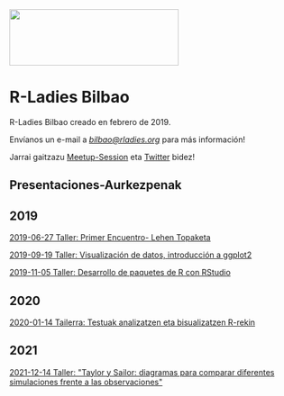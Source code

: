 <img src="https://github.com/rladies/branding-materials/blob/main/logo/R-LadiesGlobal_RBG_online_LogoWithText_Horizontal.png" data-canonical-src="https://github.com/rladies/branding-materials/blob/main/logo/R-LadiesGlobal_RBG_online_LogoWithText_Horizontal.png" width="300" height="100" />
 
  # R-Ladies Bilbao
 
  R-Ladies Bilbao creado en febrero de 2019.
  
  Envíanos un e-mail a *bilbao@rladies.org* para más información!
  
  Jarrai gaitzazu [Meetup-Session](https://www.meetup.com/es-ES/rladies-bilbao/) eta [Twitter](https://twitter.com/RLadiesBIO) bidez!
  
  ## Presentaciones-Aurkezpenak
  
  ## 2019
   
   [2019-06-27 Taller: Primer Encuentro- Lehen Topaketa](https://github.com/RLadiesBIO/Presentaciones-Aurkezpenak/tree/master/2019-06-27_PrimerEncuentro_LehenTopaketa)


[2019-09-19 Taller: Visualización de datos, introducción a ggplot2](https://github.com/RLadiesBIO/Presentaciones-Aurkezpenak/tree/master/2019-09-19_2Taller)

[2019-11-05 Taller: Desarrollo de paquetes de R con RStudio](https://github.com/RLadiesBIO/Taller3_Desarrollo_de_paquetes_de_R_RStudio)

## 2020

[2020-01-14 Tailerra: Testuak analizatzen eta bisualizatzen R-rekin](https://github.com/RLadiesBIO/Taller4_Testuak_analizatzen)

## 2021

[2021-12-14 Taller: "Taylor y Sailor: diagramas para comparar diferentes simulaciones frente a las observaciones"](https://github.com/RLadiesBIO/Taller5_Taylor_y_Sailor)
